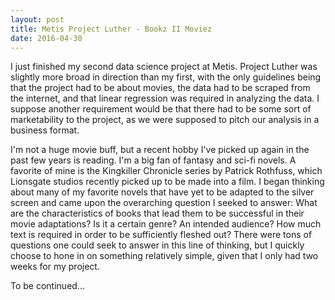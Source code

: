 ```yaml
---
layout: post
title: Metis Project Luther - Bookz II Moviez
date: 2016-04-30
---
```


I just finished my second data science project at Metis. Project Luther was slightly more broad in direction than my first, with the only guidelines being that the project had to be about movies, the data had to be scraped from the internet, and that linear regression was required in analyzing the data. I suppose another requirement would be that there had to be some sort of marketability to the project, as we were supposed to pitch our analysis in a business format.

I'm not a huge movie buff, but a recent hobby I've picked up again in the past few years is reading. I'm a big fan of fantasy and sci-fi novels. A favorite of mine is the Kingkiller Chronicle series by Patrick Rothfuss, which Lionsgate studios recently picked up to be made into a film. I began thinking about many of my favorite novels that have yet to be adapted to the silver screen and came upon the overarching question I seeked to answer: What are the characteristics of books that lead them to be successful in their movie adaptations? Is it a certain genre? An intended audience? How much text is required in order to be sufficiently fleshed out? There were tons of questions one could seek to answer in this line of thinking, but I quickly choose to hone in on something relatively simple, given that I only had two weeks for my project.

To be continued...
